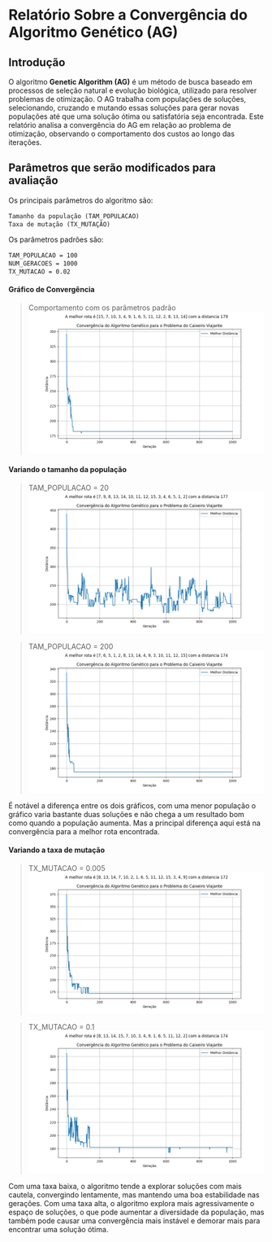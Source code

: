 # Relatório Sobre a Convergência do Algoritmo Genético (AG)

## Introdução

O algoritmo **Genetic Algorithm (AG)** é um método de busca baseado em processos de seleção natural e evolução biológica, utilizado para resolver problemas de otimização. O AG trabalha com populações de soluções, selecionando, cruzando e mutando essas soluções para gerar novas populações até que uma solução ótima ou satisfatória seja encontrada. Este relatório analisa a convergência do AG em relação ao problema de otimização, observando o comportamento dos custos ao longo das iterações.

## Parâmetros que serão modificados para avaliação

Os principais parâmetros do algoritmo são:
```
Tamanho da população (TAM_POPULACAO)
Taxa de mutação (TX_MUTAÇÃO)
```

Os parâmetros padrões são:

```
TAM_POPULACAO = 100
NUM_GERACOES = 1000
TX_MUTACAO = 0.02
```

#### Gráfico de Convergência

> Comportamento com os parâmetros padrão  
![alt text](graficos/grafico1.png)

#### Variando o tamanho da população

> TAM_POPULACAO = 20  
![alt text](graficos/grafico2.png)

> TAM_POPULACAO = 200  
![alt text](graficos/grafico3.png)

É notável a diferença entre os dois gráficos, com uma menor população o gráfico varia bastante duas soluções e não chega a um resultado bom como quando a população aumenta. Mas a principal diferença aqui está na convergência para a melhor rota encontrada. 

#### Variando a taxa de mutação

> TX_MUTACAO = 0.005  
![alt text](graficos/grafico4.png)

> TX_MUTACAO = 0.1  
![alt text](graficos/grafico5.png)

Com uma taxa baixa, o algoritmo tende a explorar soluções com mais cautela, convergindo lentamente, mas mantendo uma boa estabilidade nas gerações. Com uma taxa alta, o algoritmo explora mais agressivamente o espaço de soluções, o que pode aumentar a diversidade da população, mas também pode causar uma convergência mais instável e demorar mais para encontrar uma solução ótima.
